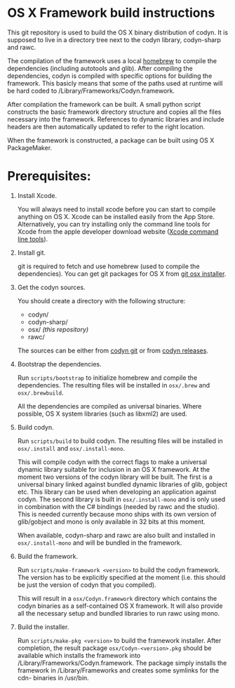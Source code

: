 OS X Framework build instructions
=================================

This git repository is used to build the OS X binary distribution of codyn. It
is supposed to live in a directory tree next to the codyn library, codyn-sharp
and rawc.

The compilation of the framework uses a local [homebrew] to compile the
dependencies (including autotools and glib). After compiling the dependencies,
codyn is compiled with specific options for building the framework. This basicly
means that some of the paths used at runtime will be hard coded to
/Library/Frameworks/Codyn.framework.

After compilation the framework can be built. A small python script constructs
the basic framework directory structure and copies all the files necessary into
the framework. References to dynamic libraries and include headers are
then automatically updated to refer to the right location.

When the framework is constructed, a package can be built using OS X
PackageMaker.

Prerequisites:
==============
1. Install Xcode.
   
   You will always need to install xcode before you can start to compile anything
   on OS X. Xcode can be installed easily from the App Store. Alternatively, you
   can try installing only the command line tools for Xcode from the apple
   developer download website ([Xcode command line tools][Xcode command line tools]).

2. Install git.
   
   git is required to fetch and use homebrew (used to compile the dependencies).
   You can get git packages for OS X from [git osx installer][git osx installer].

3. Get the codyn sources.
   
   You should create a directory with the following structure:
     * codyn/
     * codyn-sharp/
     * osx/ *(this repository)*
     * rawc/

   The sources can be either from [codyn git][codyn git] or from
   [codyn releases][codyn releases].

3. Bootstrap the dependencies.
   
   Run `scripts/bootstrap` to initialize homebrew and compile the dependencies.
   The resulting files will be installed in `osx/.brew` and `osx/.brewbuild`.
   
   All the dependencies are compiled as universal binaries. Where possible,
   OS X system libraries (such as libxml2) are used.

3. Build codyn.
   
   Run `scripts/build` to build codyn. The resulting files will be installed in
   `osx/.install` and `osx/.install-mono`.

   This will compile codyn with the correct flags to make a universal
   dynamic library suitable for inclusion in an OS X framework. At the moment
   two versions of the codyn library will be built. The first is a universal
   binary linked against bundled dynamic libraries of glib, gobject etc. This
   library can be used when developing an application against codyn. The second
   library is built in `osx/.install-mono` and is only used in combination with
   the C# bindings (needed by rawc and the studio). This is needed currently
   because mono ships with its own version of glib/gobject and mono is only
   available in 32 bits at this moment.
   
   When available, codyn-sharp and rawc are also built and installed in
   `osx/.install-mono` and will be bundled in the framework.

4. Build the framework.
   
   Run `scripts/make-framework <version>` to build the codyn framework. The
   version has to be explicitly specified at the moment (i.e. this should be
   just the version of codyn that you compiled).

   This will result in a `osx/Codyn.framework` directory which contains the
   codyn binaries as a self-contained OS X framework. It will also provide
   all the necessary setup and bundled libraries to run rawc using mono.

5. Build the installer.
   
   Run `scripts/make-pkg <version>` to build the framework installer. After
   completion, the result package `osx/Codyn-<version>.pkg` should be
   available which installs the framework into
   /Library/Frameworks/Codyn.framework. The package simply installs the
   framework in /Library/Frameworks and creates some symlinks for the cdn-
   binaries in /usr/bin.

[homebrew]: https://github.com/mxcl/homebrew
[git osx installer]: http://code.google.com/p/git-osx-installer/downloads/list
[Xcode command line tools]: https://developer.apple.com/downloads/index.action?name=for%20Xcode%20-
[codyn git]: http://git.codyn.net
[codyn releases]: http://download.codyn.net/releases
